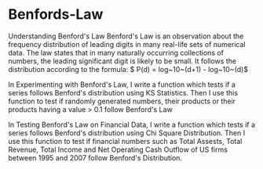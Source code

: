 # Benfords-Law
Understanding Benford's Law
Benford's Law is an observation about the frequency distribution of leading digits in many real-life sets of numerical data. The law states that in many naturally occurring collections of numbers, the leading significant digit is likely to be small. It follows the distribution according to the formula:
$ P(d) = log~10~(d+1) - log~10~(d)$

In Experimenting with Benford's Law, I write a function which tests if a series follows Benford's distribution using KS Statistics. Then I use this function to test if randomly generated numbers, their products or their products having a value > 0.1 follow Benford's Law

In Testing Benford's Law on Financial Data, I write a function which tests if a series follows Benford's distribution using Chi Square Distribution. Then I use this function to test if financial numbers such as Total Assests, Total Revenue, Total Income and Net Operating Cash Outflow of US firms between 1995 and 2007 follow Benford's Distribution.
